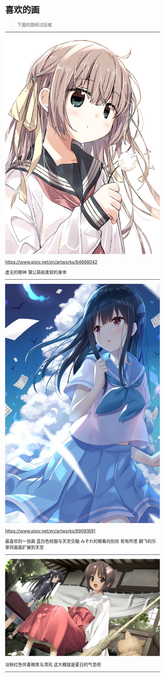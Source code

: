 # 喜欢的画

> 下面的图经过压缩

---

![](e/64668042_p0.jpg)

<https://www.pixiv.net/en/artworks/64668042>

虚无的眼神 蒲公英般柔软的身体

---

![](e/69081691_p0.jpg)

<https://www.pixiv.net/en/artworks/69081691>

最喜欢的一张画 蓝白色校服与天空交融 みぞれ的眼看向别处 若有所思 翻飞的乐章将画面扩展到天空

---

![](e/あきら.jpg)

淡粉红色伴着微笑与清风 这大概就是夏日的气息吧

---

